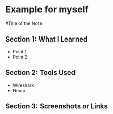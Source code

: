 # Example for myself
#Title of the Note

## Section 1: What I Learned
- Point 1
- Point 2

## Section 2: Tools Used
- Wireshark
- Nmap

## Section 3: Screenshots or Links
